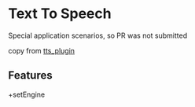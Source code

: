 # Text To Speech

Special application scenarios, so PR was not submitted

copy from [tts_plugin](https://pub.dartlang.org/packages/tts_plugin)


## Features
+setEngine